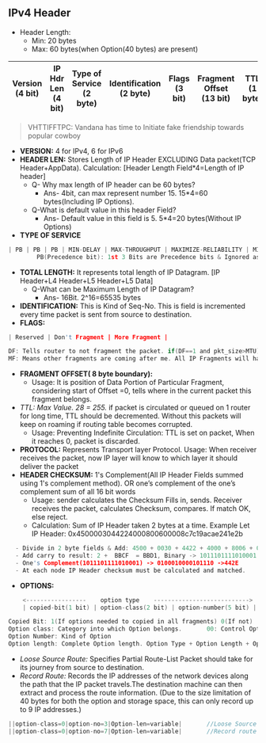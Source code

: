 ## IPv4 Header
- Header Length:
  - Min: 20 bytes
  - Max: 60 bytes(when Option(40 bytes) are present)

| Version (4 bit) | IP Hdr Len (4 bit) | Type of Service (2 byte) | Identification (2 byte) | Flags (3 bit) | Fragment Offset (13 bit) |TTL (1 byte) | Protocol (1 byte) | IP Hdr Chksum only (2 byte) | SrcIP (4byte) | DstIP (4 byte) | IP Options (0-40bytes) | Padding | 
|---|---|---|---|---|---|---|---|---|---|---|---|---|

>VHTTIFFTPC: Vandana has time to Initiate fake friendship towards popular cowboy


- **VERSION:** 4 for IPv4, 6 for IPv6
- **HEADER LEN:** Stores Length of IP Header EXCLUDING Data packet(TCP Header+AppData). Calculation: [Header Length Field*4=Length of IP header]
    - Q- Why max length of IP header can be 60 bytes?              
      - Ans- 4bit, can max represent number 15. 15*4=60 bytes(Including IP Options). 
    - Q-What is default value in this header Field?              
      - Ans- Default value in this field is 5. 5*4=20 bytes(Without IP Options) 
- **TYPE OF SERVICE**  
```c
| PB | PB | PB | MIN-DELAY | MAX-THROUGHPUT | MAXIMIZE-RELIABILITY | MINIMIZE-MONTERAY-COST | UNUSED |
        PB(Precedence bit): 1st 3 Bits are Precedence bits & Ignored as of Today
```        
- **TOTAL LENGTH:** It represents total length of  IP Datagram.  [IP Header+L4 Header+L5 Header+L5 Data]
  - Q-What can be Maximum Length of IP Datagram?        
    - Ans- 16Bit. 2^16=65535 bytes
- **IDENTIFICATION:** This is Kind of Seq-No. This is field is incremented every time packet is sent from source to destination. 
- **FLAGS:**
```c
| Reserved | Don't Fragment | More Fragment |

DF: Tells router to not fragment the packet. if(DF==1 and pkt_size>MTU) //Discard the pkt. Send [ICMP] message back.
MF: Means other fragments are coming after me. All IP Fragments will have MF=1, But last will have MF=0.
```
- **FRAGMENT OFFSET( 8 byte boundary):**
  - Usage: It is position of Data Portion of Particular Fragment, considering start of Offset =0, tells where in the current packet this fragment belongs.
- *TTL: Max Value. 28 = 255.* if packet is circulated or queued on 1 router for long time, TTL should be decremented. Without this packets will keep on roaming if routing table becomes corrupted.
  - Usage:  Preventing Indefinite Circulation: TTL is set on packet, When it reaches 0, packet is discarded.
- **PROTOCOL:** Represents Transport layer Protocol.  Usage: When receiver receives the packet, now IP layer will know to which layer it should deliver the packet  
- **HEADER CHECKSUM:** 1's Complement(All IP Header Fields summed using 1's complement method).    OR     one’s complement of the one’s complement sum of all 16 bit words
  - Usage: sender calculates the Checksum Fills in, sends. Receiver receives the packet, calculates Checksum, compares. If match OK, else reject. 
  - Calculation: Sum of IP Header taken 2 bytes at a time. Example Let IP Header: 0x4500003044224000800600008c7c19acae241e2b
```c
  - Divide in 2 byte fields & Add: 4500 + 0030 + 4422 + 4000 + 8006 + 0000 + 8c7c + 19ac + ae24 + 1e2b = 2BBCF
  - Add carry to result: 2 +  BBCF  = BBD1, Binary -> 1011101111010001
  - One's Complement(1011101111010001) -> 0100010000101110 ->442E
  - At each node IP Header checksum must be calculated and matched. 
```
- **OPTIONS:**
```c
    <-----------------    option type    --------------------------->
    | copied-bit(1 bit) | option-class(2 bit) | option-number(5 bit) | option-length(8 bit) | option-data(variable) |

Copied Bit: 1(If options needed to copied in all fragments) 0(If not)
Option class: Category into which Option belongs.       00: Control Option, 10: Debugging & Measurement
Option Number: Kind of Option
Option length: Complete Option length. Option Type + Option Length + Option data    
```
  - *Loose Source Route:* Specifies Partial Route-List Packet should take for its journey from source to destination.
  - *Record Route:* Records the IP addresses of the network devices along the path that the IP packet travels.The destination machine can then extract and process the route information. (Due to the size limitation of 40 bytes for both the option and storage space, this can only record up to 9 IP addresses.)
```c
||option-class=0|option-no=3|Option-len=variable|       //Loose Source Route
||option-class=0|option-no=7|Option-len=variable|       //Record route
```

